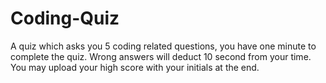 # Coding-Quiz
A  quiz which asks you 5 coding related questions, you have one minute to complete the quiz. Wrong answers will deduct 10 second from your time. You may upload your high score with your initials at the end.
